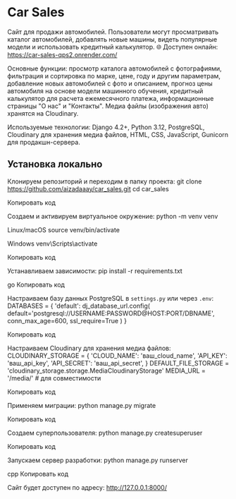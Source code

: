 # Car Sales

Сайт для продажи автомобилей. Пользователи могут просматривать каталог автомобилей, добавлять новые машины, видеть популярные модели и использовать кредитный калькулятор. 🌐 Доступен онлайн: https://car-sales-qps2.onrender.com/

Основные функции: просмотр каталога автомобилей с фотографиями, фильтрация и сортировка по марке, цене, году и другим параметрам, добавление новых автомобилей с фото и описанием, прогноз цены автомобиля на основе модели машинного обучения, кредитный калькулятор для расчета ежемесячного платежа, информационные страницы "О нас" и "Контакты". Медиа файлы (изображения авто) хранятся на Cloudinary.

Используемые технологии: Django 4.2+, Python 3.12, PostgreSQL, Cloudinary для хранения медиа файлов, HTML, CSS, JavaScript, Gunicorn для продакшн-сервера.

## Установка локально

Клонируем репозиторий и переходим в папку проекта:
git clone https://github.com/aizadaaay/car_sales.git
cd car_sales

Копировать код

Создаем и активируем виртуальное окружение:
python -m venv venv

Linux/macOS
source venv/bin/activate

Windows
venv\Scripts\activate

Копировать код

Устанавливаем зависимости:
pip install -r requirements.txt

go
Копировать код

Настраиваем базу данных PostgreSQL в `settings.py` или через `.env`:
DATABASES = {
'default': dj_database_url.config(
default='postgresql://USERNAME:PASSWORD@HOST:PORT/DBNAME',
conn_max_age=600,
ssl_require=True
)
}

Копировать код

Настраиваем Cloudinary для хранения медиа файлов:
CLOUDINARY_STORAGE = {
'CLOUD_NAME': 'ваш_cloud_name',
'API_KEY': 'ваш_api_key',
'API_SECRET': 'ваш_api_secret',
}
DEFAULT_FILE_STORAGE = 'cloudinary_storage.storage.MediaCloudinaryStorage'
MEDIA_URL = '/media/' # для совместимости

Копировать код

Применяем миграции:
python manage.py migrate

Копировать код

Создаем суперпользователя:
python manage.py createsuperuser

Копировать код

Запускаем сервер разработки:
python manage.py runserver

cpp
Копировать код

Сайт будет доступен по адресу: http://127.0.0.1:8000/
